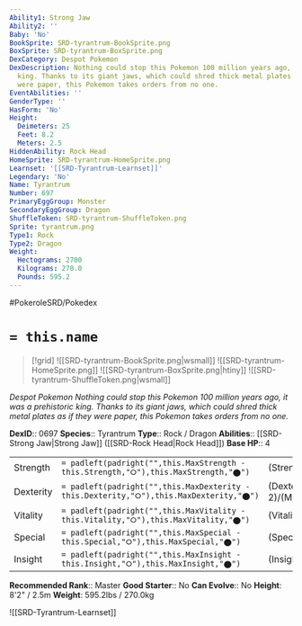```yaml
---
Ability1: Strong Jaw
Ability2: ''
Baby: 'No'
BookSprite: SRD-tyrantrum-BookSprite.png
BoxSprite: SRD-tyrantrum-BoxSprite.png
DexCategory: Despot Pokemon
DexDescription: Nothing could stop this Pokemon 100 million years ago, it was a prehistoric
  king. Thanks to its giant jaws, which could shred thick metal plates as if they
  were paper, this Pokemon takes orders from no one.
EventAbilities: ''
GenderType: ''
HasForm: 'No'
Height:
  Deimeters: 25
  Feet: 8.2
  Meters: 2.5
HiddenAbility: Rock Head
HomeSprite: SRD-tyrantrum-HomeSprite.png
Learnset: '[[SRD-Tyrantrum-Learnset]]'
Legendary: 'No'
Name: Tyrantrum
Number: 697
PrimaryEggGroup: Monster
SecondaryEggGroup: Dragon
ShuffleToken: SRD-tyrantrum-ShuffleToken.png
Sprite: tyrantrum.png
Type1: Rock
Type2: Dragon
Weight:
  Hectograms: 2700
  Kilograms: 270.0
  Pounds: 595.2
---
```


#PokeroleSRD/Pokedex

# `= this.name`

> [!grid]
> ![[SRD-tyrantrum-BookSprite.png|wsmall]]
> ![[SRD-tyrantrum-HomeSprite.png]]
> ![[SRD-tyrantrum-BoxSprite.png|htiny]]
> ![[SRD-tyrantrum-ShuffleToken.png|wsmall]]


*Despot Pokemon*
*Nothing could stop this Pokemon 100 million years ago, it was a prehistoric king. Thanks to its giant jaws, which could shred thick metal plates as if they were paper, this Pokemon takes orders from no one.*

**DexID**:: 0697
**Species**:: Tyrantrum
**Type**:: Rock / Dragon
**Abilities**:: [[SRD-Strong Jaw|Strong Jaw]] ([[SRD-Rock Head|Rock Head]])
**Base HP**:: 4

|           |                                                                                        |                                          |
| --------- | -------------------------------------------------------------------------------------- | ---------------------------------------- |
| Strength  | `= padleft(padright("",this.MaxStrength - this.Strength,"⭘"),this.MaxStrength,"⬤")`    | (Strength::3)/(MaxStrength::7)   |
| Dexterity | `= padleft(padright("",this.MaxDexterity - this.Dexterity,"⭘"),this.MaxDexterity,"⬤")` | (Dexterity:: 2)/(MaxDexterity::5) |
| Vitality  | `= padleft(padright("",this.MaxVitality - this.Vitality,"⭘"),this.MaxVitality,"⬤")`    | (Vitality::3)/(MaxVitality::7)   |
| Special   | `= padleft(padright("",this.MaxSpecial - this.Special,"⭘"),this.MaxSpecial,"⬤")`       | (Special::2)/(MaxSpecial::4)     |
| Insight   | `= padleft(padright("",this.MaxInsight - this.Insight,"⭘"),this.MaxInsight,"⬤")`       | (Insight::2)/(MaxInsight::4)     |


**Recommended Rank**:: Master
**Good Starter**:: No
**Can Evolve**:: No
**Height**: 8'2" / 2.5m
**Weight**: 595.2lbs / 270.0kg

![[SRD-Tyrantrum-Learnset]]